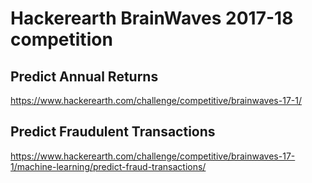 # Hackerearth BrainWaves 2017-18  competition

## Predict Annual Returns
https://www.hackerearth.com/challenge/competitive/brainwaves-17-1/

## Predict Fraudulent Transactions
https://www.hackerearth.com/challenge/competitive/brainwaves-17-1/machine-learning/predict-fraud-transactions/
